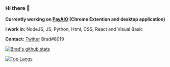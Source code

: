 ### Hi there 👋
**Currently working on [PayAIO](https://twitter.com/payaio) (Chrome Extention and desktop application)**

**I work in:** NodeJS, JS, Python, Html, CSS, React and Visual Basic

**Contact:**
[Twitter](https://twitter.com/spicey)
Brad#8019

[![Brad's github stats](https://github-readme-stats.vercel.app/api?username=bypasses&show_icons=true&theme=radical)](https://github.com/anuraghazra/github-readme-stats)
  
[![Top Langs](https://github-readme-stats.vercel.app/api/top-langs/?username=bypasses&layout=compact&theme=radical)](https://github.com/anuraghazra/github-readme-stats)
